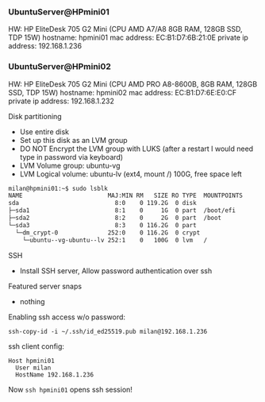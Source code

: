 ### UbuntuServer@HPmini01

HW: HP EliteDesk 705 G2 Mini (CPU AMD A7/A8 8GB RAM, 128GB SSD, TDP 15W)
hostname: hpmini01
mac address: EC:B1:D7:6B:21:0E
private ip address: 192.168.1.236

### UbuntuServer@HPmini02

HW: HP EliteDesk 705 G2 Mini (CPU AMD PRO A8-8600B, 8GB RAM, 128GB SSD, TDP 15W)
hostname: hpmini02
mac address: EC:B1:D7:6E:E0:CF
private ip address: 192.168.1.232


Disk partitioning

- Use entire disk
- Set up this disk as an LVM group
- DO NOT Encrypt the LVM group with LUKS (after a restart I would need type in password via keyboard)
- LVM Volume group: ubuntu-vg
- LVM Logical volume: ubuntu-lv (ext4, mount /) 100G, free space left

```bash
milan@hpmini01:~$ sudo lsblk
NAME                        MAJ:MIN RM   SIZE RO TYPE  MOUNTPOINTS
sda                           8:0    0 119.2G  0 disk
├─sda1                        8:1    0     1G  0 part  /boot/efi
├─sda2                        8:2    0     2G  0 part  /boot
└─sda3                        8:3    0 116.2G  0 part
  └─dm_crypt-0              252:0    0 116.2G  0 crypt
    └─ubuntu--vg-ubuntu--lv 252:1    0   100G  0 lvm   /
```

SSH
- Install SSH server, Allow password authentication over ssh

Featured server snaps
- nothing

Enabling ssh access w/o password:

`ssh-copy-id -i ~/.ssh/id_ed25519.pub milan@192.168.1.236`

ssh client config:

```
Host hpmini01
  User milan
  HostName 192.168.1.236 
```

Now `ssh hpmini01` opens ssh session!

